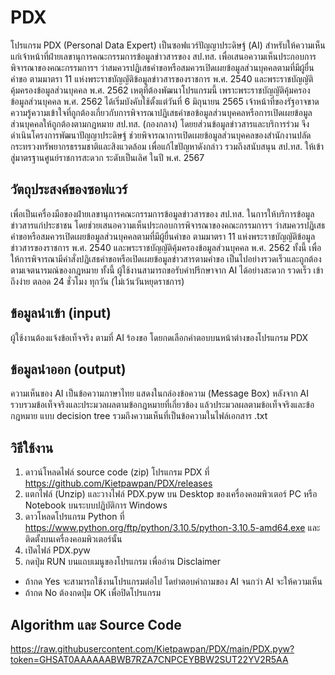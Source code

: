# PDX
โปรแกรม PDX (Personal Data Expert) เป็นซอฟแวร์ปัญญาประดิษฐ์ (AI) สำหรับให้ความเห็นแก่เจ้าหน้าที่ฝ่ายเลขานุการคณะกรรมการข้อมูลข่าวสารของ สป.ทส. เพื่อเสนอความเห็นประกอบการพิจารณาของคณะกรรมการฯ ว่าสมควรปฏิเสธคำขอหรือสมควรเปิดเผยข้อมูลส่วนบุคคลตามที่มีผู้ยื่นคำขอ ตามมาตรา 11 แห่งพระราชบัญญัติข้อมูลข่าวสารของราชการ พ.ศ. 2540 และพระราชบัญญัติคุ้มครองข้อมูลส่วนบุคคล พ.ศ. 2562 เหตุที่ต้องพัฒนาโปรแกรมนี้ เพราะพระราชบัญญัติคุ้มครองข้อมูลส่วนบุคคล พ.ศ. 2562 ได้เริ่มบังคับใช้ตั้งแต่วันที่ 6 มิถุนายน 2565 เจ้าหน้าที่ของรัฐอาจขาดความรู้ความเข้าใจที่ถูกต้องเกี่ยวกับการพิจารณาปฏิเสธคำขอข้อมูลส่วนบุคคลหรือการเปิดเผยข้อมูลส่วนบุคคลให้ถูกต้องตามกฎหมาย สป.ทส. (กองกลาง) โดยยส่วนข้อมูลข่าวสารและบริการร่วม จึงดำเนินโครงการพัฒนาปัญญาประดิษฐ์ ช่วยพิจารณาการเปิดเผยข้อมูลส่วนบุคคลของสำนักงานปลัดกระทรวงทรัพยากรธรรมชาติและสิงแวดล้อม เพื่อแก้ไขปัญหาดังกล่าว รวมถึงสนับสนุน สป.ทส. ให้เข้าสู่มาตรฐานศูนย์ราชการสะดวก ระดับเป็นเลิศ ในปี พ.ศ. 2567     

## วัตถุประสงค์ของซอฟแวร์
เพื่อเป็นเครื่องมือของฝ่ายเลขานุการคณะกรรมการข้อมูลข่าวสารของ สป.ทส. ในการให้บริการข้อมูลข่าวสารแก่ประชาชน โดยช่วยเสนอความเห็นประกอบการพิจารณาของคณะกรรมการฯ ว่าสมควรปฏิเสธคำขอหรือสมควรเปิดเผยข้อมูลส่วนบุคคลตามที่มีผู้ยื่นคำขอ ตามมาตรา 11 แห่งพระราชบัญญัติข้อมูลข่าวสารของราชการ พ.ศ. 2540 และพระราชบัญญัติคุ้มครองข้อมูลส่วนบุคคล พ.ศ. 2562 ทั้งนี้ เพื่อให้การพิจารณามีคำสั่งปฏิเสธคำขอหรือเปิดเผยข้อมูลข่าวสารตามคำขอ เป็นไปอย่างรวดเร็วและถูกต้องตามเจตนารมณ์ของกฎหมาย ทั้งนี้ ผู้ใช้งานสามารถขอรับคำปรึกษาจาก AI ได้อย่างสะดวก รวดเร็ว เข้าถึงง่าย ตลอด 24 ชั่วโมง ทุกวัน (ไม่เว้นวันหยุดราชการ)  
  
## ข้อมูลนำเข้า (input)
ผู้ใช้งานต้องแจ้งข้อเท็จจริง ตามที่ AI ร้องขอ โดยกดเลือกคำตอบบนหน้าต่างของโปรแกรม PDX 

## ข้อมูลนำออก (output)
ความเห็นของ AI เป็นข้อความภาษาไทย แสดงในกล่องข้อความ (Message Box) หลังจาก AI รวบรวมข้อเท็จจริงและประมวลผลตามข้อกฎหมายที่เกี่ยวข้อง แล้วประมวลผลตามข้อเท็จจริงและข้อกฎหมาย แบบ decision tree รวมถึงความเห็นที่เป็นข้อความในไฟล์เอกสาร .txt

## วิธีใช้งาน
1. ดาวน์โหลดไฟล์ source code (zip) โปรแกรม PDX ที่ https://github.com/Kietpawpan/PDX/releases
2. แตกไฟล์ (Unzip) และวางไฟล์ PDX.pyw บน Desktop ของเครื่องคอมพิวเตอร์ PC หรือ Notebook บนระบบปฏิบัติการ Windows 
3. ดาวโหลดโปรแกรม Python ที่ https://www.python.org/ftp/python/3.10.5/python-3.10.5-amd64.exe และติดตั้งบนเครื่องคอมพิวเตอร์นั้น 
4. เปิดไฟล์ PDX.pyw
5. กดปุ่ม RUN บนแถบเมนูของโปรแกรม เพื่ออ่าน Disclaimer
- ถ้ากด Yes จะสามารถใช้งานโปรแกรมต่อไป โดยำตอบคำถามของ AI จนกว่า AI จะให้ความเห็น  
- ถ้ากด No ต้องกดปุ่ม OK เพื่อปิดโปรแกรม


## Algorithm และ Source Code
https://raw.githubusercontent.com/Kietpawpan/PDX/main/PDX.pyw?token=GHSAT0AAAAAABWB7RZA7CNPCEYBBW2SUT22YV2R5AA
